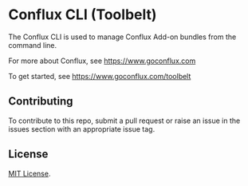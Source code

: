 # Conflux CLI (Toolbelt)

The Conflux CLI is used to manage Conflux Add-on bundles from the command line.

For more about Conflux, see <https://www.goconflux.com>

To get started, see <https://www.goconflux.com/toolbelt>

## Contributing

To contribute to this repo, submit a pull request or raise an issue in the issues section with an appropriate issue tag.

## License

[MIT License](http://opensource.org/licenses/MIT).
